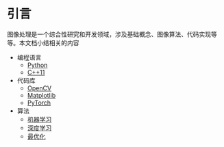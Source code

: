 
# 引言

图像处理是一个综合性研究和开发领域，涉及基础概念、图像算法、代码实现等等。本文档小结相关的内容

* 编程语言
    * [Python](./python/类操作.md)
    * [C++11](./cplusplus/学习C++之路.md)
* 代码库
    * [OpenCV](./opencv/OpenCV概述.md)
    * [Matplotlib](./matplotlib/引言.md)
    * [PyTorch](./pytorch/引言.md)
* 算法
    * [机器学习](./algorithm/machine-learning.md)
    * [深度学习](./algorithm/deep-learning.md)
    * [最优化](./algorithm/optimization.md)